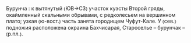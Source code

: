 ---
---

Бурунча
: к вытянутый ⦅ЮВ→СЗ⦆ участок куэсты Второй гряды, окаймленный скальными обрывами, с редколесьем на вершинном плато; узкая ⦅ю-вост.⦆ часть занята городищем Чуфут-Кале. У ⦅сев.⦆ подножия расположена окраина Бахчисарая, Староселье – бурунчак – ⦅р.пл.⦆.
